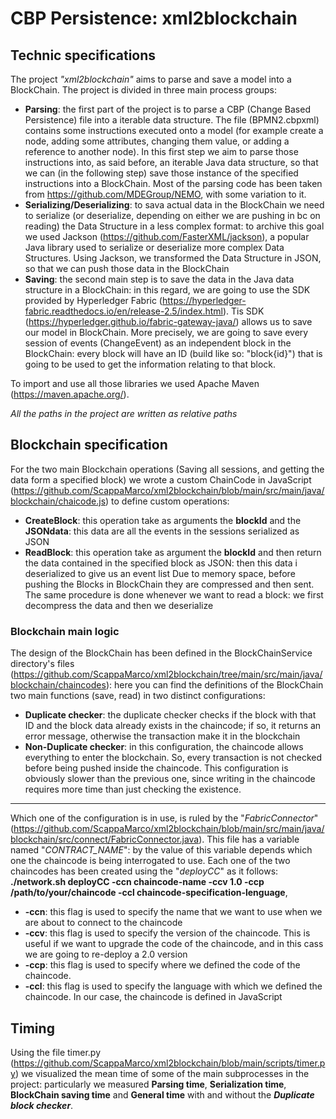# CBP Persistence: xml2blockchain
## Technic specifications
The project _"xml2blockchain"_ aims to parse and save a model into a BlockChain. The project is divided in three main process groups:
- **Parsing**: the first part of the project is to parse a CBP (Change Based Persistence) file into a iterable data structure. The file (BPMN2.cbpxml) contains some instructions executed onto a model (for example create a node, adding some attributes, changing them value, or adding a reference to another node). In this first step we aim to parse those instructions into, as said before, an iterable Java data structure, so that we can (in the following step) save those instance of the specified instructions into a BlockChain. Most of the parsing code has been taken from https://github.com/MDEGroup/NEMO, with some variation to it.
- **Serializing/Deserializing**: to sava actual data in the BlockChain we need to serialize (or deserialize, depending on either we are pushing in bc on reading) the Data Structure in a less complex format: to archive this goal we used Jackson (https://github.com/FasterXML/jackson), a popular Java library used to serialize or deserialize more complex Data Structures. Using Jackson, we transformed the Data Structure in JSON, so that we can push those data in the BlockChain
- **Saving**: the second main step is to save the data in the Java data structure in a BlockChain: in this regard, we are going to use the SDK provided by Hyperledger Fabric (https://hyperledger-fabric.readthedocs.io/en/release-2.5/index.html). Tis SDK (https://hyperledger.github.io/fabric-gateway-java/) allows us to save our model in BlockChain. More precisely, we are going to save every session of events (ChangeEvent) as an independent block in the BlockChain: every block will have an ID (build like so: "block{id}") that is going to be used to get the information relating to that block.

To import and use all those libraries we used Apache Maven (https://maven.apache.org/).

_All the paths in the project are written as relative paths_

## Blockchain specification
For the two main Blockchain operations (Saving all sessions, and getting the data form a specified block) we wrote a custom ChainCode in JavaScript (https://github.com/ScappaMarco/xml2blockchain/blob/main/src/main/java/blockchain/chaicode.js) to define custom operations:
- **CreateBlock**: this operation take as arguments the **blockId** and the **JSONdata**: this data are all the events in the sessions serialized as JSON
- **ReadBlock**: this operation take as argument the **blockId** and then return the data contained in the specified block as JSON: then this data i deserialized to give us an event list 
Due to memory space, before pushing the Blocks in BlockChain they are compressed and then sent. The same procedure is done whenever we want to read a block: we first decompress the data and then we deserialize

### Blockchain main logic
The design of the BlockChain has been defined in the BlockChainService directory's files (https://github.com/ScappaMarco/xml2blockchain/tree/main/src/main/java/blockchain/chaincodes): here you can find the definitions of the BlockChain two main functions (save, read) in two distinct configurations:
- **Duplicate checker**: the duplicate checker checks if the block with that ID and the block data already exists in the chaincode; if so, it returns an error message, otherwise the transaction make it in the blockchain
- **Non-Duplicate checker**: in this configuration, the chaincode allows everything to enter the blockchain. So, every transaction is not checked before being pushed inside the chaincode. This configuration is obviously slower than the previous one, since writing in the chaincode requires more time than just checking the existence.<br>
---
Which one of the configuration is in use, is ruled by the "_FabricConnector_" (https://github.com/ScappaMarco/xml2blockchain/blob/main/src/main/java/blockchain/src/connect/FabricConnector.java). This file has a variable named "_CONTRACT_NAME_": by the value of this variable depends which one the chaincode is being interrogated to use.
Each one of the two chaincodes has been created using the "_deployCC_" as it follows: **./network.sh deployCC -ccn chaincode-name -ccv 1.0 -ccp /path/to/your/chaincode -ccl chaincode-specification-lenguage**,
- **-ccn**: this flag is used to specify the name that we want to use when we are about to connect to the chaincode
- **-ccv**: this flag is used to specify the version of the chaincode. This is useful if we want to upgrade the code of the chaincode, and in this cass we are going to re-deploy a 2.0 version
- **-ccp**: this flag is used to specify where we defined the code of the chaincode.
- **-ccl**: this flag is used to specify the language with which we defined the chaincode. In our case, the chaincode is defined in JavaScript

## Timing
Using the file timer.py (https://github.com/ScappaMarco/xml2blockchain/blob/main/scripts/timer.py) we visualized the mean time of some of the main subprocesses in the project: particularly we measured **Parsing time**, **Serialization time**, **BlockChain saving time** and **General time** with and without the **_Duplicate block checker_**.
